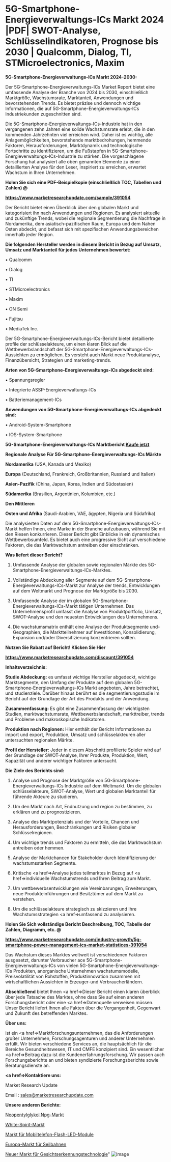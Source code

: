 # 5G-Smartphone-Energieverwaltungs-ICs Markt 2024 |PDF| SWOT-Analyse, Schlüsselindikatoren, Prognose bis 2030 | Qualcomm, Dialog, TI, STMicroelectronics, Maxim

<strong>5G-Smartphone-Energieverwaltungs-ICs Markt 2024-2030:</strong>

Der 5G-Smartphone-Energieverwaltungs-ICs Market Report bietet eine umfassende Analyse der Branche von 2024 bis 2030, einschließlich Marktgröße, Wachstumsrate, Marktanteil, Anwendungen und bevorstehenden Trends. Es bietet präzise und dennoch wichtige Informationen, die auf 5G-Smartphone-Energieverwaltungs-ICs Industriekunden zugeschnitten sind.

Die 5G-Smartphone-Energieverwaltungs-ICs-Industrie hat in den vergangenen zehn Jahren eine solide Wachstumsrate erlebt, die in den kommenden Jahrzehnten viel erreichen wird. Daher ist es wichtig, alle Anlagemöglichkeiten, bevorstehende marktbedrohungen, hemmende Faktoren, Herausforderungen, Marktdynamik und technologische Fortschritte zu identifizieren, um die Fußstapfen in 5G-Smartphone-Energieverwaltungs-ICs-Industrie zu stärken. Die vorgeschlagene Forschung hat analysiert alle oben genannten Elemente zu einer detaillierten Analyse für den Leser, inspiriert zu erreichen, erwartet Wachstum in Ihren Unternehmen.



<strong>Holen Sie sich eine PDF-Beispielkopie (einschließlich TOC, Tabellen und Zahlen) @
</strong>

<strong><a href=https://www.marketresearchupdate.com/sample/391054>

<strong>https://www.marketresearchupdate.com/sample/391054</u></font></a></strong></strong>

Der Bericht bietet einen Überblick über den globalen Markt und kategorisiert ihn nach Anwendungen und Regionen. Es analysiert aktuelle und zukünftige Trends, wobei die regionale Segmentierung die Nachfrage in Nordamerika, dem asiatisch-pazifischen Raum, Europa und dem Nahen Osten abdeckt, und befasst sich mit spezifischen Anwendungsbereichen innerhalb jeder Region.



<strong>Die folgenden Hersteller werden in diesem Bericht in Bezug auf Umsatz, Umsatz und Marktanteil für jedes Unternehmen bewertet:</strong>

• Qualcomm

• Dialog

• TI

• STMicroelectronics

• Maxim

• ON Semi

• Fujitsu

• MediaTek Inc.

Der 5G-Smartphone-Energieverwaltungs-ICs-Bericht bietet detaillierte profile der schlüsselakteure, um einen klaren Blick auf die Wettbewerbslandschaft der 5G-Smartphone-Energieverwaltungs-ICs-Aussichten zu ermöglichen. Es versteht auch Markt neue Produktanalyse, Finanzübersicht, Strategien und marketing-trends.



<strong>Arten von 5G-Smartphone-Energieverwaltungs-ICs abgedeckt sind:</strong>

• Spannungsregler

• Integrierte ASSP-Energieverwaltungs-ICs

• Batteriemanagement-ICs



<strong>Anwendungen von 5G-Smartphone-Energieverwaltungs-ICs abgedeckt sind:</strong>

• Android-System-Smartphone

• IOS-System-Smartphone



<strong>5G-Smartphone-Energieverwaltungs-ICs Marktbericht <a href=https://www.marketresearchupdate.com/buynow/391054>Kaufe jetzt</a></strong>



<strong>Regionale Analyse Für 5G-Smartphone-Energieverwaltungs-ICs Märkte</strong>



<strong>Nordamerika</strong> (USA, Kanada und Mexiko)



<strong>Europa</strong> (Deutschland, Frankreich, Großbritannien, Russland und Italien)



<strong>Asien-Pazifik</strong> (China, Japan, Korea, Indien und Südostasien)



<strong>Südamerika</strong> (Brasilien, Argentinien, Kolumbien, etc.)



<strong>Den Mittleren</strong> 

<strong>Osten und Afrika</strong> (Saudi-Arabien, VAE, ägypten, Nigeria und Südafrika)

Die analysierten Daten auf dem 5G-Smartphone-Energieverwaltungs-ICs-Markt helfen Ihnen, eine Marke in der Branche aufzubauen, während Sie mit den Riesen konkurrieren. Dieser Bericht gibt Einblicke in ein dynamisches Wettbewerbsumfeld. Es bietet auch eine progressive Sicht auf verschiedene Faktoren, die das Marktwachstum antreiben oder einschränken.



<strong>Was liefert dieser Bericht?</strong>

1. Umfassende Analyse der globalen sowie regionalen Märkte des 5G-Smartphone-Energieverwaltungs-ICs-Marktes.

2. Vollständige Abdeckung aller Segmente auf dem 5G-Smartphone-Energieverwaltungs-ICs-Markt zur Analyse der trends, Entwicklungen auf dem Weltmarkt und Prognose der Marktgröße bis 2030.

3. Umfassende Analyse der im globalen 5G-Smartphone-Energieverwaltungs-ICs-Markt tätigen Unternehmen. Das Unternehmensprofil umfasst die Analyse von Produktportfolio, Umsatz, SWOT-Analyse und den neuesten Entwicklungen des Unternehmens.

4. Die wachstumsmatrix enthält eine Analyse der Produktsegmente und-Geographien, die Marktteilnehmer auf Investitionen, Konsolidierung, Expansion und/oder Diversifizierung konzentrieren sollten.



<strong>Nutzen Sie Rabatt auf Bericht! Klicken Sie Hier
</strong>

<strong><a href=https://www.marketresearchupdate.com/discount/391054>https://www.marketresearchupdate.com/discount/391054</b></u></font></strong></a>



<strong>Inhaltsverzeichnis:</strong>



<strong>Studie Abdeckung:</strong> es umfasst wichtige Hersteller abgedeckt, wichtige Marktsegmente, den Umfang der Produkte auf dem globalen 5G-Smartphone-Energieverwaltungs-ICs Markt angeboten, Jahre betrachtet, und studienziele. Darüber hinaus berührt es die segmentierungsstudie im Bericht auf der Grundlage der Art des Produkts und der Anwendung.



<strong>Zusammenfassung:</strong> Es gibt eine Zusammenfassung der wichtigsten Studien, marktwachstumsrate, Wettbewerbslandschaft, markttreiber, trends und Probleme und makroskopische Indikatoren.



<strong>Produktion nach Regionen:</strong> Hier enthält der Bericht Informationen zu import und export, Produktion, Umsatz und schlüsselakteuren aller untersuchten regionalen Märkte.



<strong>Profil der Hersteller:</strong> Jeder in diesem Abschnitt profilierte Spieler wird auf der Grundlage der SWOT-Analyse, Ihrer Produkte, Produktion, Wert, Kapazität und anderer wichtiger Faktoren untersucht.



<strong>Die Ziele des Berichts sind:</strong>

1) Analyse und Prognose der Marktgröße von 5G-Smartphone-Energieverwaltungs-ICs Industrie auf dem Weltmarkt.
Um die globalen schlüsselakteure, SWOT-Analyse, Wert und globalen Marktanteil für führende Akteure zu studieren.

2) Um den Markt nach Art, Endnutzung und region zu bestimmen, zu erklären und zu prognostizieren.

3) Analyse des Marktpotenzials und der Vorteile, Chancen und Herausforderungen, Beschränkungen und Risiken globaler Schlüsselregionen.

4) Um wichtige trends und Faktoren zu ermitteln, die das Marktwachstum antreiben oder hemmen.

5) Analyse der Marktchancen für Stakeholder durch Identifizierung der wachstumsstarken Segmente.

6) Kritische <a href=>Analyse</a> jedes teilmarktes in Bezug auf <a href=>individuelle</a> Wachstumstrends und Ihren Beitrag zum Markt.

7) Um wettbewerbsentwicklungen wie Vereinbarungen, Erweiterungen, neue Produkteinführungen und Besitztümer auf dem Markt zu verstehen.

8) Um die schlüsselakteure strategisch zu skizzieren und Ihre Wachstumsstrategien <a href=>umfassend</a> zu analysieren.



<strong>Holen Sie Sich vollständige Bericht Beschreibung, TOC, Tabelle der Zahlen, Diagramm, etc. @ </strong>

<strong><a href=https://www.marketresearchupdate.com/industry-growth/5g-smartphone-power-management-ics-market-statistices-391054>https://www.marketresearchupdate.com/industry-growth/5g-smartphone-power-management-ics-market-statistices-391054</a></font></strong>

Das Wachstum dieses Marktes weltweit ist verschiedenen Faktoren ausgesetzt, darunter Verbraucher ace 5G-Smartphone-Energieverwaltungs-ICs von vielen 5G-Smartphone-Energieverwaltungs-ICs Produkten, anorganische Unternehmen wachstumsmodelle, Preisvolatilität von Rohstoffen, Produktinnovation zusammen mit wirtschaftlichen Aussichten in Erzeuger-und Verbraucherländern.



<strong>Abschließend</strong> bietet Ihnen <a href=>Dieser</a> Bericht einen klaren überblick über jede Tatsache des Marktes, ohne dass Sie auf einen anderen Forschungsbericht oder eine <a href=>Datenquelle</a> verweisen müssen. Unser Bericht liefert Ihnen alle Fakten über die Vergangenheit, Gegenwart und Zukunft des betreffenden Marktes.



<strong>Über uns:</strong>

 ist ein <a href=>Marktfors</a>chungsunternehmen, das die Anforderungen großer Unternehmen, Forschungsagenturen und anderer Unternehmen erfüllt. Wir bieten verschiedene Services an, die hauptsächlich für die Bereiche Gesundheitswesen, IT und CMFE konzipiert sind. Ein wesentlicher <a href=>Beitrag</a> dazu ist die Kundenerfahrungsforschung. Wir passen auch Forschungsberichte an und bieten syndizierte Forschungsberichte sowie Beratungsdienste an.



<strong><a href=>Kontaktiere uns:</a></strong>

Market Research Update

Email : sales@marketresearchupdate.com



<strong>Unsere anderen Berichte:</strong>

<a href=https://www.linkedin.com/pulse/neopentyl-glycol-npg-market-demand-future-scope>Neopentylglykol Npg-Markt</a>

<a href=https://www.linkedin.com/pulse/white-spirit-market-size-emerging-trends-consumption>White-Spirit-Markt</a>

<a href=https://www.linkedin.com/pulse/handset-flash-led-module-market-outlooks-2023-size-players>Markt für Mobiltelefon-Flash-LED-Module</a>

<a href=https://www.linkedin.com/pulse/europe-cable-car-ropeways-market-analysis>Europa-Markt für Seilbahnen</a>

<a href=https://www.linkedin.com/pulse/new-face-recognition-technology-market-qgixe/>Neuer Markt für Gesichtserkennungstechnologie</a>"
![image](https://github.com/Gayatrikarjule/Market-Analysis-361/assets/97346546/efc6ffb3-291a-4e7a-b485-0bd05080b2e7)
